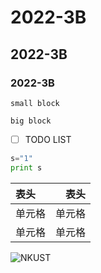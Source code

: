 # 2022-3B
## 2022-3B
### 2022-3B
`small block`

```
big block
```
- [ ]  TODO LIST
```python
s="1"
print s
```

|  表头   | 表头  |
|  :----  | ----:  |
| 单元格  | 单元格 |
| 单元格  | 单元格 |

![NKUST]([NKUST.png](https://www.nkust.edu.tw/var/file/0/1000/img/513/182513897.png)"高科大")
